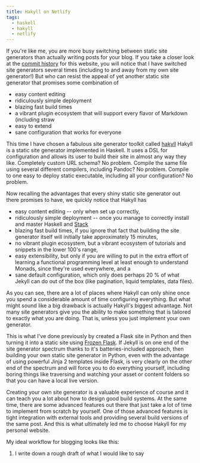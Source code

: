 ```yaml
---
title: Hakyll on Netlify
tags:
  - haskell
  - hakyll
  - netlify
---
```


If you're like me, you are more busy switching between static site generators
than actually writing posts for your blog. If you take a closer look at the
[commit history](github.com/...) for this website, you will notice that I have
switched site generators several times (including to and away from my own site
generator!) But who can resist the appeal of yet another static site generator
that promises some combination of

- easy content editing
- ridiculously simple deployment
- blazing fast build times
- a vibrant plugin ecosystem that will support every flavor of Markdown
  (including straw
- easy to extend
- sane configuration that works for everyone

This time I have chosen a fabulous site generator toolkit called [hakyll](LINK)
Hakyll is a static site generator implemented in Haskell. It uses a DSL for
configuration and allows its user to build their site in almost any way they
like. Completely custom URL schema? No problem. Compile the same file using
several different compilers, including Pandoc? No problem. Compile to one easy
to deploy static executable, including all your configuration? No problem.

Now recalling the advantages that every shiny static site generator out there
promises to have, we quickly notice that Hakyll has

- easy content editing -- only when set up correctly,
- ridiculously simple deployment -- once you manage to correctly install and
  master Haskell and [Stack](https://docs.haskellstack.org/en/stable/README/)
- blazing fast build times, if you ignore that fact that building the site
  generator itself will initially take approximately 15 minutes,
- no vibrant plugin ecosystem, but a vibrant ecosystem of tutorials and
  snippets in the lower 100's range,
- easy extensibility, but only if you are willing to put in the extra effort of
  learning a functional programming level at least enough to understand Monads,
  since they're used everywhere, and a
- sane default configuration, which only does perhaps 20 % of what Jekyll can
  do out of the box (like pagination, liquid templates, data files).

As you can see, there are a lot of places where Hakyll can only shine once you
spend a considerable amount of time configuring everything. But what might
sound like a big drawback is actually Hakyll's biggest advantage. Not many site
generators give you the ability to make something that is tailored to exactly
what you are doing. That is, unless you just implement your own generator.

This is what I've done previously by created a Flask site in Python and then
turning it into a static site using [Frozen
Flask](https://pythonhosted.org/Frozen-Flask/). If Jekyll is on one end of the
site generator spectrum thanks to it's batteries-included approach, then
building your own static site generator in Python, even with the advantage of
using powerful Jinja 2 templates inside Flask, is very clearly on the other end
of the spectrum and will force you to do everything yourself, including boring
things like traversing and watching your asset or content folders so that you
can have a local live version.

Creating your own site generator is a valuable experience of course and it can
teach you a lot about how to design good build systems. At the same time, there
are some advanced features out there that just take a lot of time to implement
from scratch by yourself. One of those advanced features is tight integration
with external tools and providing several build versions of the same post. And
this is what ultimately led me to choose Hakyll for my personal website.

My ideal workflow for blogging looks like this:

1. I write down a rough draft of what I would like to say
